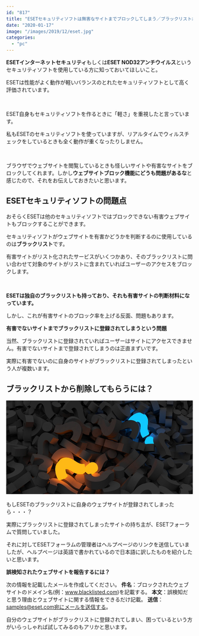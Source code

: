```yaml
---
id: "817"
title: "ESETセキュリティソフトは無害なサイトまでブロックしてしまう／ブラックリストから削除する方法"
date: "2020-01-17"
image: "/images/2019/12/eset.jpg"
categories: 
  - "pc"
---
```


**ESETインターネットセキュリティ**もしくは**ESET NOD32アンチウイルス**というセキュリティソフトを使用している方に知っておいてほしいこと。

ESETは性能がよく動作が軽いバランスのとれたセキュリティソフトとして高く評価されています。

 

ESET自身もセキュリティソフトを作るときに「軽さ」を重視したと言っています。

私もESETのセキュリティソフトを使っていますが、リアルタイムでウィルスチェックをしているときも全く動作が重くなったりしません。

 

ブラウザでウェブサイトを閲覧しているときも怪しいサイトや有害なサイトをブロックしてくれます。しかし**ウェブサイトブロック機能にどうも問題があるな**と感じたので、それをお伝えしておきたいと思います。

## ESETセキュリティソフトの問題点

おそらくESETは他のセキュリティソフトではブロックできない有害ウェブサイトもブロックすることができます。

セキュリティソフトがウェブサイトを有害かどうかを判断するのに使用しているのは**ブラックリスト**です。

有害サイトがリスト化されたサービスがいくつかあり、そのブラックリストに問い合わせて対象のサイトがリストに含まれていればユーザーのアクセスをブロックします。

 

**ESETは独自のブラックリストも持っており、それも有害サイトの判断材料になっています。**

しかし、これが有害サイトのブロック率を上げる反面、問題もあります。

**有害でないサイトまでブラックリストに登録されてしまうという問題**

当然、ブラックリストに登録されていればユーザーはサイトにアクセスできません。有害でないサイトまで登録されてしまうのは正直まずいです。

実際に有害でないのに自身のサイトがブラックリストに登録されてしまったという人が複数います。

## ブラックリストから削除してもらうには？

![](/images/2019/12/question-3d.jpg)

もしESETのブラックリストに自身のウェブサイトが登録されてしまったら・・・？

実際にブラックリストに登録されてしまったサイトの持ち主が、ESETフォーラムで質問していました。

それに対してESETフォーラムの管理者はヘルプページのリンクを送信していましたが、ヘルプページは英語で書かれているので日本語に訳したものを紹介したいと思います。

**誤検知されたウェブサイトを報告するには？**

次の情報を記載したメールを作成してください。 **件名**：ブロックされたウェブサイトのドメイン名(例：www.blacklisted.com)を記載する。 **本文**：誤検知だと思う理由とウェブサイトに関する情報をできるだけ記載。 **送信**：samples@eset.com宛にメールを送信する。

自分のウェブサイトがブラックリストに登録されてしまい、困っているという方がいらっしゃれば試してみるのもアリかと思います。

